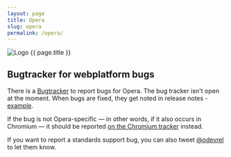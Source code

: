 ```yaml
---
layout: page
title: Opera
slug: opera
permalink: /opera/
---
```


<img src="{{ site.url }}/assets/images/opera/opera_128x128.png" alt="Logo {{ page.title }}">

## Bugtracker for webplatform bugs

There is a [Bugtracker](https://bugs.opera.com/wizard/) to report bugs for Opera. The bug
tracker isn't open at the moment. When bugs are fixed, they get noted in release notes - [example](http://blogs.opera.com/desktop/changelog-for-31/#b1889.50).

If the bug is not Opera-specific — in other words, if it also occurs in Chromium — it should be reported [on the Chromium tracker](/chrome/) instead.

If you want to report a standards support bug, you can also tweet [@odevrel](https://twitter.com/odevrel) to let them know.
